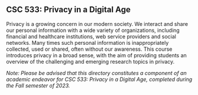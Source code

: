## CSC 533: Privacy in a Digital Age
Privacy is a growing concern in our modern society. We interact and share our personal information with a wide variety of organizations, including financial and healthcare institutions, web service providers and social networks. Many times such personal information is inappropriately collected, used or shared, often without our awareness. This course introduces privacy in a broad sense, with the aim of providing students an overview of the challenging and emerging research topics in privacy.

_Note: Please be advised that this directory constitutes a component of an academic endeavor for CSC 533: Privacy in a Digital Age, completed during the Fall semester of 2023._
